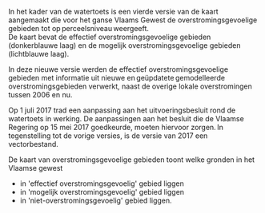 In het kader van de watertoets is een vierde versie van de kaart aangemaakt die voor het ganse Vlaams Gewest de overstromingsgevoelige gebieden tot op perceelsniveau weergeeft.  
De kaart bevat de effectief overstromingsgevoelige gebieden (donkerblauwe laag) en de mogelijk overstromingsgevoelige gebieden (lichtblauwe laag). 

In deze nieuwe versie werden de effectief overstromingsgevoelige gebieden met informatie uit nieuwe en geüpdatete gemodelleerde overstromingsgebieden verwerkt, naast de overige lokale overstromingen tussen 2006 en nu.  
 
Op 1 juli 2017 trad een aanpassing aan het uitvoeringsbesluit rond de watertoets in werking. De aanpassingen aan het besluit die de Vlaamse Regering op 15 mei 2017 goedkeurde, moeten hiervoor zorgen. In tegenstelling tot de vorige versies, is de versie van 2017 een vectorbestand.  

De kaart van overstromingsgevoelige gebieden toont welke gronden in het Vlaamse gewest 
- in 'effectief overstromingsgevoelig' gebied liggen 
- in 'mogelijk overstromingsgevoelig' gebied liggen 
- in 'niet-overstromingsgevoelig' gebied liggen. 
